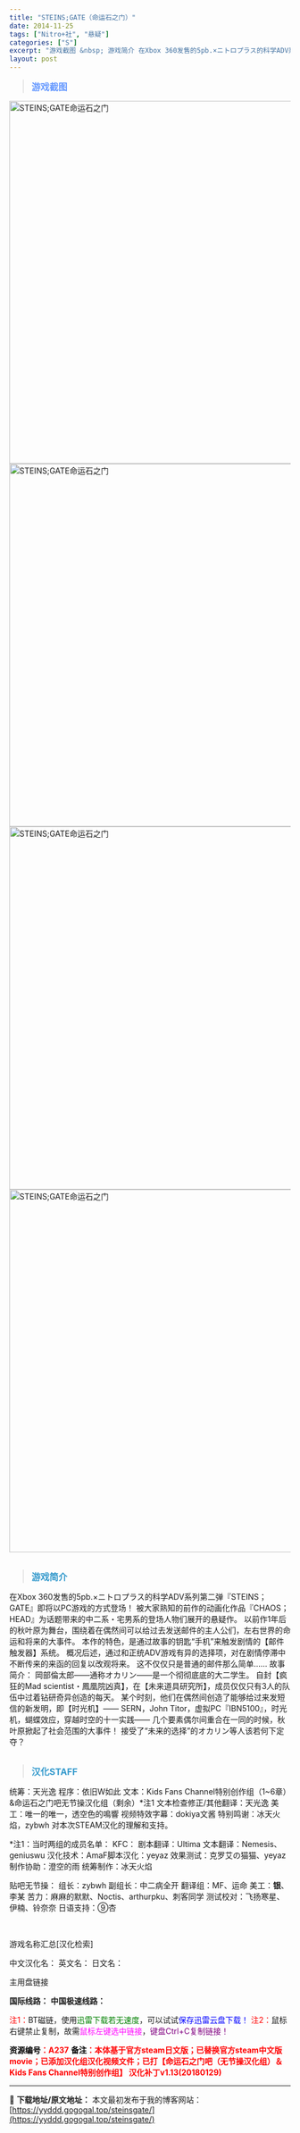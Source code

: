```yaml
---
title: "STEINS;GATE（命运石之门）"
date: 2014-11-25
tags: ["Nitro+社", "悬疑"]
categories: ["S"]
excerpt: "游戏截图 &nbsp; 游戏简介 在Xbox 360发售的5pb.×ニトロプラス的科学ADV系列第二弹『STEINS；GATE』即将以PC游戏的方式登场！ 被大家熟知的前作的动画化作品『CHAOS；HEAD』为话题带来的中二系・宅男系的登场人物们展开的悬疑作。 以前作1年后的秋叶原为舞台，围绕着在偶&hellip;"
layout: post
---
```


<div>
<blockquote><b><span style="font-size: 12pt; color: #6699ff;">游戏截图</span></b></blockquote>
<div><img title="点击放大" src="https://yyddd.gogogal.top/wp-content/uploads/2025/04/20250430_6811f9f20d599.webp" alt="STEINS;GATE命运石之门" width="650" /></div>
<div><img title="点击放大" src="https://yyddd.gogogal.top/wp-content/uploads/2025/04/20250430_6811f9f401b6b.webp" alt="STEINS;GATE命运石之门" width="650" /></div>
<div><img title="点击放大" src="https://yyddd.gogogal.top/wp-content/uploads/2025/04/20250430_6811f9f5aa284.webp" alt="STEINS;GATE命运石之门" width="650" /></div>
<div><img title="点击放大" src="https://yyddd.gogogal.top/wp-content/uploads/2025/04/20250430_6811f9f79624a.webp" alt="STEINS;GATE命运石之门" width="650" /></div>
&nbsp;
<blockquote><b><span style="font-size: 12pt; color: #3399cc;">游戏简介</span></b></blockquote>
<div>在Xbox 360发售的5pb.×ニトロプラス的科学ADV系列第二弹『STEINS；GATE』即将以PC游戏的方式登场！
被大家熟知的前作的动画化作品『CHAOS；HEAD』为话题带来的中二系・宅男系的登场人物们展开的悬疑作。
以前作1年后的秋叶原为舞台，围绕着在偶然间可以给过去发送邮件的主人公们，左右世界的命运和将来的大事件。
本作的特色，是通过故事的钥匙“手机”来触发剧情的【邮件触发器】系统。
概况后述，通过和正统ADV游戏有异的选择项，对在剧情停滞中不断传来的来函的回复以改观将来。
这不仅仅只是普通的邮件那么简单……
故事简介：
岡部倫太郎――通称オカリン――是一个彻彻底底的大二学生。
自封【疯狂的Mad scientist・鳳凰院凶真】，在【未来道具研究所】，成员仅仅只有3人的队伍中过着钻研奇异创造的每天。
某个时刻，他们在偶然间创造了能够给过来发短信的新发明，即【时光机】——
SERN，John Titor，虚拟PC『IBN5100』，时光机，蝴蝶效应，穿越时空的十一实践——
几个要素偶尔间重合在一同的时候，秋叶原掀起了社会范围的大事件！
接受了“未来的选择”的オカリン等人该若何下定夺？</div>
&nbsp;
<blockquote><b><span style="font-size: 12pt; color: #3399cc;">汉化STAFF</span></b></blockquote>
<div>统筹：天光逸
程序：依旧W如此
文本：Kids Fans Channel特别创作组（1~6章）&amp;命运石之门吧无节操汉化组（剩余）*注1
文本检查修正/其他翻译：天光逸
美工：唯一的唯一，透空色的鳴響
视频特效字幕：dokiya文酱
特别鸣谢：冰天火焰，zybwh 对本次STEAM汉化的理解和支持。

*注1：当时两组的成员名单：
KFC：
剧本翻译：Ultima
文本翻译：Nemesis、geniuswu
汉化技术：AmaF脚本汉化：yeyaz
效果测试：克罗艾の猫猫、yeyaz
制作协助：澄空的雨
统筹制作：冰天火焰

贴吧无节操：
组长：zybwh
副组长：中二病全开
翻译组：MF、运命
美工：__银__、李某
苦力：麻麻的默默、Noctis、arthurpku、刺客同学
测试校对：飞扬寒星、伊楠、铃奈奈
日语支持：⑨杏</div>
&nbsp;

游戏名称汇总[汉化检索]

中文汉化名：
英文名：
日文名：
</div>
<div class="panel panel-primary">
<div class="panel-heading">主用盘链接</div>
<div class="panel-body">

<b>国际线路：</b>
<b>中国极速线路：</b>


<span style="color: #ff0000;">注1：</span>BT磁链，使用<span style="color: #008000;">迅雷下载若无速度</span>，可以试试<span style="color: #0000ff;">保存迅雷云盘下载！</span>
<span style="color: #ff0000;">注2：</span>鼠标右键禁止复制，故需<span style="color: #ff00ff;">鼠标左键选中链接</span>，<span style="color: #800080;">键盘Ctrl+C复制链接！</span>

</div>
<div class="panel-footer"><span style="color: #ff0000;"><b><span style="color: #000000;">资源编号</span>：A237</b></span>
<span style="color: #ff0000;"><b><span style="color: #000000;">备注</span>：本体基于官方steam日文版；已替换官方steam中文版movie；已添加汉化组汉化视频文件；已打【命运石之门吧（无节操汉化组）＆Kids Fans Channel特别创作组】 汉化补丁v1.13(20180129)</b></span></div>
</div>

---
📖 **下载地址/原文地址：** 本文最初发布于我的博客网站：[https://yyddd.gogogal.top/steinsgate/](https://yyddd.gogogal.top/steinsgate/)
